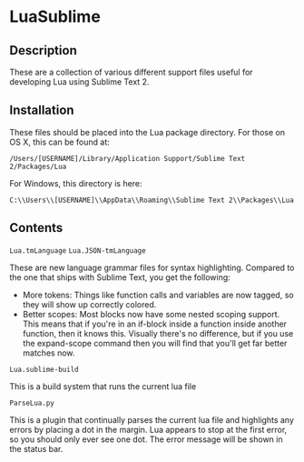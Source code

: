 LuaSublime
==========

Description
-----------

These are a collection of various different support files useful for developing Lua using Sublime Text 2.

Installation
------------

These files should be placed into the Lua package directory. For those on OS X, this can be found at:

`/Users/[USERNAME]/Library/Application Support/Sublime Text 2/Packages/Lua`

For Windows, this directory is here:

`C:\\Users\\[USERNAME]\\AppData\\Roaming\\Sublime Text 2\\Packages\\Lua`

Contents
--------

`Lua.tmLanguage`
`Lua.JSON-tmLanguage`

These are new language grammar files for syntax highlighting. Compared to the one that ships with Sublime Text, you get the following:

- More tokens: Things like function calls and variables are now tagged, so they will show up correctly colored.
- Better scopes: Most blocks now have some nested scoping support. This means that if you're in an if-block inside a function inside another function, then it knows this. Visually there's no difference, but if you use the expand-scope command then you will find that you'll get far better matches now.

`Lua.sublime-build`

This is a build system that runs the current lua file

`ParseLua.py`

This is a plugin that continually parses the current lua file and highlights any errors by placing a dot in the margin. Lua appears to stop at the first error, so you should only ever see one dot. The error message will be shown in the status bar.
